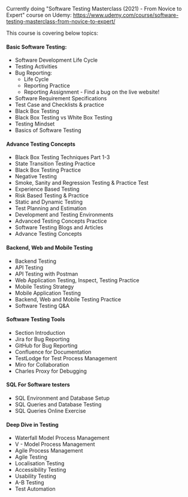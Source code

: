 Currently doing "Software Testing Masterclass (2021) - From Novice to Expert" course on Udemy: https://www.udemy.com/course/software-testing-masterclass-from-novice-to-expert/

This course is covering below topics:  

#### Basic Software Testing:
- Software Development Life Cycle
- Testing Activities  
- Bug Reporting: 
  * Life Cycle 
  * Reporting Practice  
  * Reporting Assignment - Find a bug on the live website!  
- Software Requirement Specifications  
- Test Case and Checklists & practice
- Black Box Testing  
- Black Box Testing vs White Box Testing  
- Testing Mindset  
- Basics of Software Testing  

#### Advance Testing Concepts
- Black Box Testing Techniques Part 1-3 
- State Transition Testing Practice  
- Black Box Testing Practice  
- Negative Testing  
- Smoke, Sanity and Regression Testing & Practice Test  
- Experience Based Testing  
- Risk Based Testing & Practice
- Static and Dynamic Testing  
- Test Planning and Estimation  
- Development and Testing Environments  
- Advanced Testing Concepts Practice  
- Software Testing Blogs and Articles  
- Advance Testing Concepts

#### Backend, Web and Mobile Testing
- Backend Testing  
- API Testing  
- API Testing with Postman  
- Web Application Testing, Inspect, Testing Practice    
- Mobile Testing Strategy  
- Mobile Application Testing  
- Backend, Web and Mobile Testing Practice
- Software Testing Q&A

#### Software Testing Tools  
- Section Introduction  
- Jira for Bug Reporting  
- GitHub for Bug Reporting  
- Confluence for Documentation  
- TestLodge for Test Process Management 
- Miro for Collaboration  
- Charles Proxy for Debugging

#### SQL For Software testers  
- SQL Environment and Database Setup  
- SQL Queries and Database Testing  
- SQL Queries Online Exercise  

#### Deep Dive in Testing
- Waterfall Model Process Management  
- V - Model Process Management  
- Agile Process Management  
- Agile Testing  
- Localisation Testing  
- Accessibility Testing  
- Usability Testing  
- A-B Testing  
- Test Automation  

